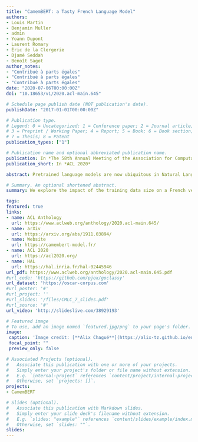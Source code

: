 ```yaml
---
title: "CamemBERT: a Tasty French Language Model"
authors:
- Louis Martin
- Benjamin Muller
- admin
- Yoann Dupont
- Laurent Romary
- Éric de la Clergerie
- Djamé Seddah
- Benoît Sagot
author_notes:
- "Contribué à parts égales"
- "Contribué à parts égales"
- "Contribué à parts égales"
date: "2020-07-06T00:00:00Z"
doi: "10.18653/v1/2020.acl-main.645"

# Schedule page publish date (NOT publication's date).
publishDate: "2017-01-01T00:00:00Z"

# Publication type.
# Legend: 0 = Uncategorized; 1 = Conference paper; 2 = Journal article;
# 3 = Preprint / Working Paper; 4 = Report; 5 = Book; 6 = Book section;
# 7 = Thesis; 8 = Patent
publication_types: ["1"]

# Publication name and optional abbreviated publication name.
publication: In *The 58th Annual Meeting of the Association for Computational Linguistics*
publication_short: In *ACL 2020*

abstract: Pretrained language models are now ubiquitous in Natural Language Processing. Despite their success, most available models have either been trained on English data or on the concatenation of data in multiple languages. This makes practical use of such models---in all languages except English---very limited. In this paper, we investigate the feasibility of training monolingual Transformer-based language models for other languages, taking French as an example and evaluating our language models on part-of-speech tagging, dependency parsing, named entity recognition and natural language inference tasks. We show that the use of web crawled data is preferable to the use of Wikipedia data. More surprisingly, we show that a relatively small web crawled dataset (4GB) leads to results that are as good as those obtained using larger datasets (130+GB). Our best performing model CamemBERT reaches or improves the state of the art in all four downstream tasks.

# Summary. An optional shortened abstract.
summary: We explore the impact of the training data size on a French version of RoBERTa.

tags:
featured: true
links:
- name: ACL Anthology
  url: https://www.aclweb.org/anthology/2020.acl-main.645/
- name: arXiv
  url: https://arxiv.org/abs/1911.03894/
- name: Website
  url: https://camembert-model.fr/
- name: ACL 2020
  url: https://acl2020.org/
- name: HAL
  url: https://hal.inria.fr/hal-02445946
url_pdf: https://www.aclweb.org/anthology/2020.acl-main.645.pdf
#url_code: 'https://github.com/pjox/goclassy'
url_dataset: 'https://oscar-corpus.com'
#url_poster: '#'
#url_project: ''
#url_slides: '/files/CMLC_7_slides.pdf'
#url_source: '#'
url_video: 'http://slideslive.com/38929193'

# Featured image
# To use, add an image named `featured.jpg/png` to your page's folder. 
image:
 caption: 'Image credit: [**Alix Chagué**](https://alix-tz.github.io/en/index.html)'
 focal_point: ""
 preview_only: false

# Associated Projects (optional).
#   Associate this publication with one or more of your projects.
#   Simply enter your project's folder or file name without extension.
#   E.g. `internal-project` references `content/project/internal-project/index.md`.
#   Otherwise, set `projects: []`.
projects:
- CamemBERT

# Slides (optional).
#   Associate this publication with Markdown slides.
#   Simply enter your slide deck's filename without extension.
#   E.g. `slides: "example"` references `content/slides/example/index.md`.
#   Otherwise, set `slides: ""`.
slides:
---
```

